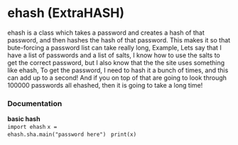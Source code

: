 # ehash (ExtraHASH)
ehash is a class which takes a password and creates a hash of that password, and then hashes the hash of that password.
This makes it so that bute-forcing a password list can take really long, Example, Lets say that I have a list of passwords and a list of salts, I know how to use the salts to get the correct password, but I also know that the the site uses something like ehash, To get the password, I need to hash it a bunch of times, and this can add up to a second! And if you on top of that are going to look through 100000 passwords all ehashed, then it is going to take a long time!

### Documentation
<b>basic hash</b><br>
<code>import ehash</code> 
<code>x = ehash.sha.main("password here") </code>
<code>print(x)</code>
